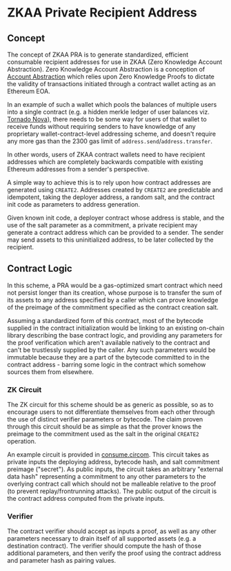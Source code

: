 # ZKAA Private Recipient Address

## Concept

The concept of ZKAA PRA is to generate standardized, efficient consumable recipient addresses for use in
ZKAA (Zero Knowledge Account Abstraction). Zero Knowledge Account Abstraction is a conception of
[Account Abstraction](https://notes.ethereum.org/@vbuterin/account_abstraction_roadmap) which relies upon Zero Knowledge
Proofs to dictate the validity of transactions initiated through a contract wallet acting as an Ethereum EOA.

In an example of such a wallet which pools the balances of multiple users into a single contract (e.g. a hidden merkle
ledger of user balances viz. [Tornado Nova](https://github.com/tornadocash-community/tornado-nova/)), there needs to be
some way for users of that wallet to receive funds without requiring senders to have knowledge of any proprietary
wallet-contract-level addressing scheme, and doesn't require any more gas than the 2300 gas limit of
`address.send`/`address.transfer`.

In other words, users of ZKAA contract wallets need to have recipient addresses which are completely 
backwards compatible with existing Ethereum addresses from a sender's perspective.

A simple way to achieve this is to rely upon how contract addresses are generated using `CREATE2`. Addresses created by
`CREATE2` are predictable and idempotent, taking the deployer address, a random salt, and the contract init code as
parameters to address generation.

Given known init code, a deployer contract whose address is stable, and the use of the salt parameter as a commitment,
a private recipient may generate a contract address which can be provided to a sender. The sender may send assets to
this uninitialized address, to be later collected by the recipient.

## Contract Logic

In this scheme, a PRA would be a gas-optimized smart contract which need not persist longer than its creation, whose
purpose is to transfer the sum of its assets to any address specified by a caller which can prove knowledge of the
preimage of the commitment specified as the contract creation salt.

Assuming a standardized form of this contract, most of the bytecode supplied in the contract initialization would be
linking to an existing on-chain library describing the base contract logic, and providing any parameters for the proof
verification which aren't available natively to the contract and can't be trustlessly supplied by the caller. Any
such parameters would be immutable because they are a part of the bytecode committed to in the contract address -
barring some logic in the contract which somehow sources them from elsewhere.

### ZK Circuit

The ZK circuit for this scheme should be as generic as possible, so as to encourage users to not differentiate
themselves from each other through the use of distinct verifier parameters or bytecode. The claim proven through this
circuit should be as simple as that the prover knows the preimage to the commitment used as the salt in the original
`CREATE2` operation.

An example circuit is provided in [consume.circom](circuits/consume.circom). This circuit takes as private inputs the
deploying address, bytecode hash, and salt commitment preimage ("secret"). As public inputs, the circuit takes an
arbitrary "external data hash" representing a commitment to any other parameters to the overlying contract call which
should not be malleable relative to the proof (to prevent replay/frontrunning attacks). The public output of the circuit
is the contract address computed from the private inputs.

### Verifier

The contract verifier should accept as inputs a proof, as well as any other parameters necessary to drain itself of
all supported assets (e.g. a destination contract). The verifier should compute the hash of those additional parameters,
and then verify the proof using the contract address and parameter hash as pairing values.
